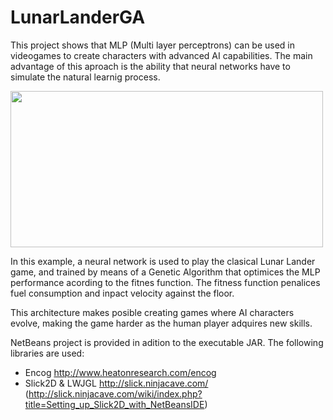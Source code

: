 # LunarLanderGA

This project shows that MLP (Multi layer perceptrons) can be used in videogames to create characters with advanced AI capabilities.
The main advantage of this aproach is the ability that neural networks have to simulate the natural learnig process.

<img src="https://github.com/lopeLH/SuperMarioRNA/blob/master/Executable%20JAR/resources/mainImage.png"  width=500 height=250 />

In this example, a neural network is used to play the clasical Lunar Lander game, and trained by means of a Genetic Algorithm that
optimices the MLP performance acording to the fitnes function. The fitness function penalices fuel consumption and inpact velocity
against the floor.

This architecture makes posible creating games where AI characters evolve, making the game harder as the human 
player adquires new skills.

NetBeans project is provided in adition to the executable JAR. The following libraries are used:

- Encog http://www.heatonresearch.com/encog
- Slick2D & LWJGL http://slick.ninjacave.com/ (http://slick.ninjacave.com/wiki/index.php?title=Setting_up_Slick2D_with_NetBeansIDE)

